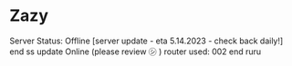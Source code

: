 # Zazy

Server Status: Offline [server update - eta 5.14.2023 - check back daily!] end ss update Online (please review ㋛ )
router used: 002 end ruru
